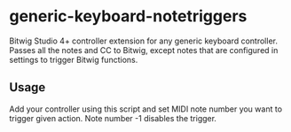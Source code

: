 # generic-keyboard-notetriggers

Bitwig Studio 4+ controller extension for any generic keyboard controller. Passes all the notes and CC to Bitwig, except notes that are configured in settings to trigger Bitwig functions.

## Usage

Add your controller using this script and set MIDI note number you want to trigger given action. Note number -1 disables the trigger.
